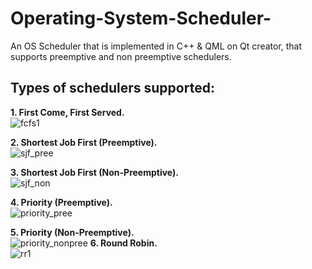 # Operating-System-Scheduler-
An OS Scheduler that is implemented in C++ &amp; QML on Qt creator, that supports preemptive and non preemptive schedulers.

## Types of schedulers supported:  
**1. First Come, First Served.**  
![fcfs1](https://user-images.githubusercontent.com/64116564/83949625-ea1e4d00-a7f2-11ea-8fe7-33b03dc0cd7e.png)

**2. Shortest Job First (Preemptive).**   
![sjf_pree](https://user-images.githubusercontent.com/64116564/83949739-6f096680-a7f3-11ea-8bbf-ac1210528030.png)

**3. Shortest Job First (Non-Preemptive).**  
![sjf_non](https://user-images.githubusercontent.com/64116564/83949677-3e293180-a7f3-11ea-8ed4-f0a21973fbfd.png)

**4. Priority (Preemptive).**  
![priority_pree](https://user-images.githubusercontent.com/64116564/83949661-25b91700-a7f3-11ea-886b-7676b42a7b00.png)

**5. Priority (Non-Preemptive).**  
![priority_nonpree](https://user-images.githubusercontent.com/64116564/83949642-04f0c180-a7f3-11ea-8907-300117a24825.png)
**6. Round Robin.**  
![rr1](https://user-images.githubusercontent.com/64116564/83949692-5305c500-a7f3-11ea-8784-3b990d6f2b11.png)

